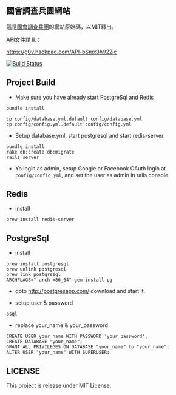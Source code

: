 ## 國會調查兵團網站

這是[國會調查兵團](https://cic.tw)的網站原始碼，以MIT釋出。

API文件請見：

https://g0v.hackpad.com/API-bSmx3h922jc

[![Build Status](https://travis-ci.org/billy3321/cic-website.svg?branch=master)](https://travis-ci.org/billy3321/cic-website)

## Project Build

- Make sure you have already start PostgreSql and Redis

```
bundle install
```

```
cp config/database.yml.default config/database.yml
cp config/config.yml.default config/config.yml
```

- Setup database.yml, start postgresql and start redis-server.

```
bundle install
rake db:create db:migrate
rails server
```

- Yo login as admin, setup Google or Facebook OAuth login at `config/config.yml`, and set the user as admin in rails console.

## Redis

- install

```
brew install redis-server
```

## PostgreSql

- install

```
brew install postgresql
brew unlink postgresql
brew link postgresql
ARCHFLAGS="-arch x86_64" gem install pg
```

- goto http://postgresapp.com/ download and start it.

- setup user & password

```
psql
```

- replace your_name & your_password

```
CREATE USER your_name WITH PASSWORD 'your_password';
CREATE DATABASE "your_name";
GRANT ALL PRIVILEGES ON DATABASE "your_name" to "your_name";
ALTER USER "your_name" WITH SUPERUSER;
```

## LICENSE
This project is release under MIT License.

